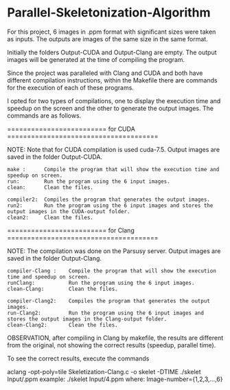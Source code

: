 # Parallel-Skeletonization-Algorithm
For this project, 6 images in .ppm format with significant sizes were taken as inputs. The outputs are images of the same size in the same format.

Initially the folders Output-CUDA and Output-Clang are empty. The output images will be generated at the time of compiling the program. 

Since the project was paralleled with Clang and CUDA and both have different compilation instructions, within the Makefile there are commands for the execution of each of these programs.

I opted for two types of compilations, one to display the execution time and speedup on the screen and the other to generate the output images. The commands are as follows.

========================= for CUDA ====================================== 

NOTE: Note that for CUDA compilation is used cuda-7.5. Output images are saved in the folder Output-CUDA.

	make : 		Compile the program that will show the execution time and speedup on screen.
	run: 		Run the program using the 6 input images.
	clean: 		Clean the files.

	compiler2: 	Compiles the program that generates the output images.
	run2: 		Run the program using the 6 input images and stores the output images in the CUDA-output folder.
	clean2: 	Clean the files.


========================= for Clang ====================================== 

NOTE: The compilation was done on the Parsusy server. Output images are saved in the folder Output-Clang.

	compiler-Clang :  	Compile the program that will show the execution time and speedup on screen.
	runClang: 			Run the program using the 6 input images.
	clean-Clang: 		Clean the files.

	compiler-Clang2: 	Compiles the program that generates the output images.
	run-Clang2: 		Run the program using the 6 input images and stores the output images in the Clang-output folder.
	clean-Clang2: 		Clean the files.

OBSERVATION, after compiling in Clang by makefile, the results are different from the original, not showing the correct results (speedup, parallel time).

To see the correct results, execute the commands

aclang -opt-poly=tile Skeletization-Clang.c -o skelet -DTIME
./skelet Input/<Image-number>.ppm       example: ./skelet Input/4.ppm  where: Image-number={1,2,3,...,6}
